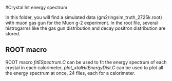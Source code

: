 #Crystal hit energy spectrum

In this folder, you will find a simulated data (gm2ringsim_truth_2725k.root) with muon gas gun for the Muon g-2 experiment. In the root file, several histrogarms like the gas gun distribution and decay positron distribution are stored. 

ROOT macro
----------

ROOT macro _fitESpectrum.C_	can be used to fit the energy spectrum of each crystal in each calorimeter, 
_plot_xtalHitEnergyDist.C_ can be used to plot all the energy spectrum at once, 24 files, each for a calorimeter.
